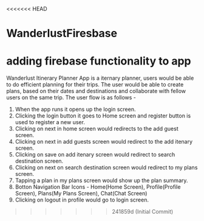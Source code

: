 <<<<<<< HEAD
# WanderlustFiresbase
adding firebase functionality to app
=======
Wanderlust Itinerary Planner App is a iternary planner, users would be able to do efficient planning for their trips. The user would be able to create plans, based on their dates and destinations and collaborate with fellow users on the same trip. The user flow is as follows -

1) When the app runs it opens up the login screen.
2) Clicking the login button it goes to Home screen and register button is used to register a new user.
3) Clicking on next in home screen would redirects to the add guest screen.
4) Clicking on next in add guests screen would redirect to the add itenary screen.
5)  Clicking on save on add itenary screen would redirect to search destination screen.
6)  Clicking on next on search destination screen would redirect to my plans screen.
7)  Tapping a plan in my plans screen would show up the plan summary.
8)  Botton Navigation Bar Icons - Home(Home Screen), Profile(Profile Screen), Plans(My Plans Screen), Chat(Chat Screen)
9)  Clicking on logout in profile would go to login screen.
>>>>>>> 241859d (Initial Commit)
